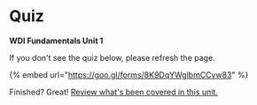 # Quiz

**WDI Fundamentals Unit 1**

If you don't see the quiz below, please refresh the page.

{% embed url="https://goo.gl/forms/8K9DqYWglbmCCyw83" %}





Finished? Great! [Review what's been covered in this unit.](developer-foundations-cheatsheet.md)

